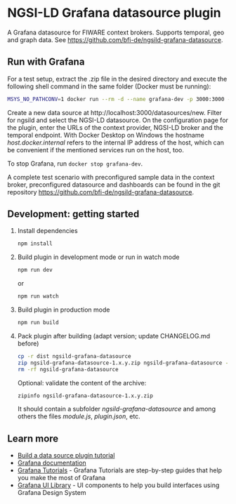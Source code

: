# NGSI-LD Grafana datasource plugin

A Grafana datasource for FIWARE context brokers. Supports temporal, geo and graph data. See https://github.com/bfi-de/ngsild-grafana-datasource. 

## Run with Grafana

For a test setup, extract the .zip file in the desired directory and execute the following shell command in the same folder (Docker must be running):

```bash
MSYS_NO_PATHCONV=1 docker run --rm -d --name grafana-dev -p 3000:3000 -v $(pwd)/ngsild-grafana-datasource:/var/lib/grafana/plugins/ngsild-grafana-datasource:ro -e GF_PATHS_PLUGINS=/var/lib/grafana/plugins -e GF_PLUGINS_ALLOW_LOADING_UNSIGNED_PLUGINS=ngsild-grafana-datasource -e GF_AUTH_ANONYMOUS_ENABLED=true -e GF_AUTH_ANONYMOUS_ORG_ROLE=Admin -e GF_SERVER_DOMAIN=localhost grafana/grafana:latest
```

Create a new data source at http://localhost:3000/datasources/new. Filter for ngsild and select the NGSI-LD datasource. On the configuration page for the plugin, enter the URLs of the context provider, NGSI-LD broker and the temporal endpoint. With Docker Desktop on Windows the hostname *host.docker.internal* refers to the internal IP address of the host, which can be convenient if the mentioned services run on the host, too.

To stop Grafana, run `docker stop grafana-dev`. 

A complete test scenario with preconfigured sample data in the context broker, preconfigured datasource and dashboards can be found in the git repository https://github.com/bfi-de/ngsild-grafana-datasource. 

## Development: getting started

1. Install dependencies

   ```bash
   npm install
   ```

2. Build plugin in development mode or run in watch mode

   ```bash
   npm run dev
   ```

   or

   ```bash
   npm run watch
   ```

3. Build plugin in production mode

   ```bash
   npm run build
   ```

4. Pack plugin after building (adapt version; update CHANGELOG.md before)


   ```bash
   cp -r dist ngsild-grafana-datasource
   zip ngsild-grafana-datasource-1.x.y.zip ngsild-grafana-datasource -r
   rm -rf ngsild-grafana-datasource
   ```

   Optional: validate the content of the archive: 

   ```bash
   zipinfo ngsild-grafana-datasource-1.x.y.zip
   ```
   
   It should contain a subfolder *ngsild-grafana-datasource* and among others the files *module.js*, *plugin.json*, etc.

## Learn more

- [Build a data source plugin tutorial](https://grafana.com/tutorials/build-a-data-source-plugin)
- [Grafana documentation](https://grafana.com/docs/)
- [Grafana Tutorials](https://grafana.com/tutorials/) - Grafana Tutorials are step-by-step guides that help you make the most of Grafana
- [Grafana UI Library](https://developers.grafana.com/ui) - UI components to help you build interfaces using Grafana Design System
